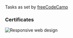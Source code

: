 Tasks as set by [freeCodeCamp](https://www.freecodecamp.org/)

### Certificates
![Responsive web design](https://user-images.githubusercontent.com/95859352/167078303-2332ad29-bc63-4827-a2df-fdf74b31ca49.png)
